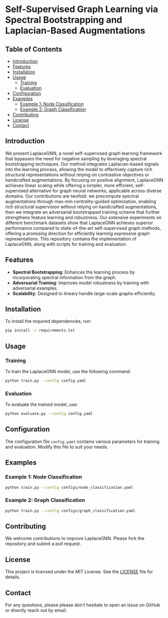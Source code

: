 # Self-Supervised Graph Learning via Spectral Bootstrapping and Laplacian-Based Augmentations
## Table of Contents

- [Introduction](#introduction)
- [Features](#features)
- [Installation](#installation)
- [Usage](#usage)
    - [Training](#training)
    - [Evaluation](#evaluation)
- [Configuration](#configuration)
- [Examples](#examples)
    - [Example 1: Node Classification](#example-1-node-classification)
    - [Example 2: Graph Classification](#example-2-graph-classification)
- [Contributing](#contributing)
- [License](#license)
- [Contact](#contact)
## Introduction

We present LaplaceGNN, a novel self-supervised graph learning framework that bypasses the need for negative sampling by leveraging spectral bootstrapping techniques. Our method integrates Laplacian-based signals into the learning process, allowing the model to effectively capture rich structural representations without relying on contrastive objectives or handcrafted augmentations. By focusing on positive alignment, LaplaceGNN achieves linear scaling while offering a simpler, more efficient, self-supervised alternative for graph neural networks, applicable across diverse domains. Our contributions are twofold: we precompute spectral augmentations through max-min centrality-guided optimization, enabling rich structural supervision without relying on handcrafted augmentations, then we integrate an adversarial bootstrapped training scheme that further strengthens feature learning and robustness. Our extensive experiments on different benchmark datasets show that LaplaceGNN achieves superior performance compared to state-of-the-art self-supervised graph methods, offering a promising direction for efficiently learning expressive graph representations. This repository contains the implementation of LaplaceGNN, along with scripts for training and evaluation.

## Features 

- **Spectral Bootstrapping**: Enhances the learning process by incorporating spectral information from the graph.
- **Adversarial Training**: Improves model robustness by training with adversarial examples.
- **Scalability**: Designed to lineary handle large-scale graphs efficiently.

## Installation

To install the required dependencies, run:

```bash
pip install -r requirements.txt
```

## Usage

### Training

To train the LaplaceGNN model, use the following command:

```bash
python train.py --config config.yaml
```

### Evaluation

To evaluate the trained model, use:

```bash
python evaluate.py --config config.yaml
```

## Configuration

The configuration file `config.yaml` contains various parameters for training and evaluation. Modify this file to suit your needs.

## Examples

### Example 1: Node Classification

```bash
python train.py --config configs/node_classification.yaml
```

### Example 2: Graph Classification

```bash
python train.py --config configs/graph_classification.yaml
```

## Contributing

We welcome contributions to improve LaplaceGNN. Please fork the repository and submit a pull request.

## License

This project is licensed under the MIT License. See the [LICENSE](LICENSE) file for details.

## Contact

For any questions, please please don't hesitate to open an issue on GitHub or directly reach out by email.
